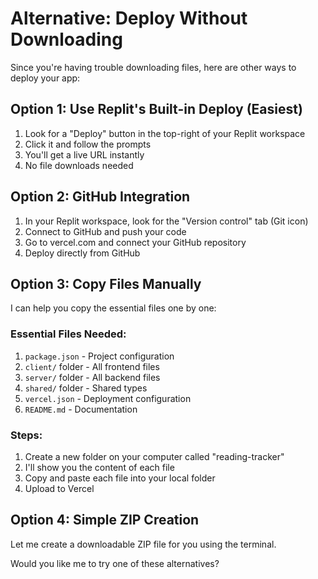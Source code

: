 # Alternative: Deploy Without Downloading

Since you're having trouble downloading files, here are other ways to deploy your app:

## Option 1: Use Replit's Built-in Deploy (Easiest)
1. Look for a "Deploy" button in the top-right of your Replit workspace
2. Click it and follow the prompts
3. You'll get a live URL instantly
4. No file downloads needed

## Option 2: GitHub Integration
1. In your Replit workspace, look for the "Version control" tab (Git icon)
2. Connect to GitHub and push your code
3. Go to vercel.com and connect your GitHub repository
4. Deploy directly from GitHub

## Option 3: Copy Files Manually
I can help you copy the essential files one by one:

### Essential Files Needed:
1. `package.json` - Project configuration
2. `client/` folder - All frontend files
3. `server/` folder - All backend files
4. `shared/` folder - Shared types
5. `vercel.json` - Deployment configuration
6. `README.md` - Documentation

### Steps:
1. Create a new folder on your computer called "reading-tracker"
2. I'll show you the content of each file
3. Copy and paste each file into your local folder
4. Upload to Vercel

## Option 4: Simple ZIP Creation
Let me create a downloadable ZIP file for you using the terminal.

Would you like me to try one of these alternatives?